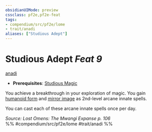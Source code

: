 ```yaml
---
obsidianUIMode: preview
cssclass: pf2e,pf2e-feat
tags:
- compendium/src/pf2e/lome
- trait/anadi
aliases: ["Studious Adept"]
---
```

# Studious Adept  *Feat 9*  
[anadi](../../rules/traits/anadi-lome.md)  

- **Prerequisites**: [Studious Magic](studious-magic-lome.md)

You achieve a breakthrough in your exploration of magic. You gain [humanoid form](../spells/humanoid-form.md) and [mirror image](../spells/mirror-image.md) as 2nd-level arcane innate spells.

You can cast each of these arcane innate spells once per day.

*Source: Lost Omens: The Mwangi Expanse p. 106*  
%% #compendium/src/pf2e/lome #trait/anadi %%